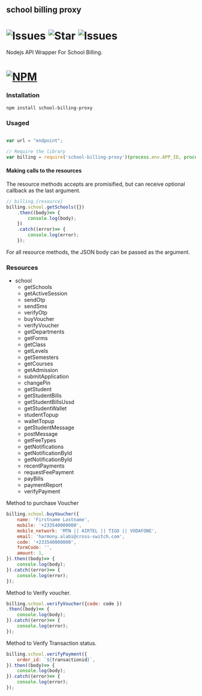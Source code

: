 ## school billing proxy 

# ![Issues](https://img.shields.io/github/issues/harmonizerblinks/school-billing-proxy) ![Star](https://img.shields.io/github/stars/harmonizerblinks/school-billing-proxy) ![Issues](https://img.shields.io/github/license/harmonizerblinks/school-billing-proxy)

Nodejs API Wrapper For School Billing.

# [![NPM](https://nodei.co/npm/school-billing-proxy.png)](https://nodei.co/npm/school-billing-proxy/)

### Installation

```
npm install school-billing-proxy
```

### Usaged

```js

var url = "endpoint";

// Require the library
var billing = require('school-billing-proxy')(process.env.APP_ID, process.env.APP_KEY, process.env.SCHOOL_CODE, url);


```

#### Making calls to the resources
The resource methods accepts are promisified, but can receive optional callback as the last argument.

```js
// billing.{resource}
billing.school.getSchools({})
	.then((body)=> {
  		console.log(body);
	})
	.catch((error)=> {
		console.log(error);
	});
```



For all resource methods, the JSON body can be passed as the argument.

### Resources

- school
  - getSchools
  - getActiveSession
  - sendOtp
  - sendSms
  - verifyOtp
  - buyVoucher
  - verifyVoucher
  - getDepartments
  - getForms
  - getClass
  - getLevels
  - getSemesters
  - getCourses
  - getAdmission
  - submitApplication
  - changePin
  - getStudent
  - getStudentBills
  - getStudentBillsUssd
  - getStudentWallet
  - studentTopup
  - walletTopup
  - getStudentMessage
  - postMessage
  - getFeeTypes
  - getNotifications
  - getNotificationById
  - getNotificationById
  - recentPayments
  - requestFeePayment
  - payBills
  - paymentReport
  - verifyPayment


Method to purchase Voucher

```js
billing.school.buyVoucher({
	name: 'Firstname Lastname',
	mobile: '+233540000000',
	mobile_network: 'MTN || AIRTEL || TIGO || VODAFONE',
	email: 'harmony.alabi@cross-switch.com',
	code: '+233540000000',
	formCode: '',
	amount: 1,
}).then((body)=> {
	console.log(body);
}).catch((error)=> {
	console.log(error);
});
```


Method to Verify voucher.

```js
billing.school.verifyVoucher({code: code })
.then((body)=> {
	console.log(body);
}).catch((error)=> {
	console.log(error);
});
```

Method to Verify Transaction status.

```js
billing.school.verifyPayment({
	order_id: `${transactionid}`,
}).then((body)=> {
	console.log(body);
}).catch((error)=> {
	console.log(error);
});
```


